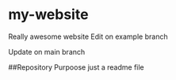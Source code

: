 # my-website
Really awesome website
Edit on example branch

Update on main branch


##Repository Purpoose
just a readme file

